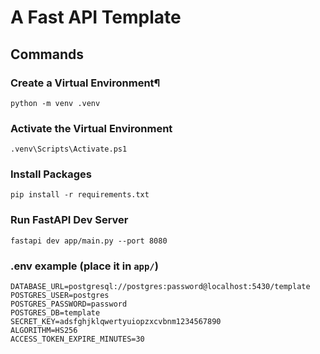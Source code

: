 # A Fast API Template

## Commands

### Create a Virtual Environment¶

```
python -m venv .venv
```

### Activate the Virtual Environment

```
.venv\Scripts\Activate.ps1
```

### Install Packages

```
pip install -r requirements.txt
```

### Run FastAPI Dev Server

```
fastapi dev app/main.py --port 8080
```

### .env example (place it in `app/`)

```
DATABASE_URL=postgresql://postgres:password@localhost:5430/template
POSTGRES_USER=postgres
POSTGRES_PASSWORD=password
POSTGRES_DB=template
SECRET_KEY=adsfghjklqwertyuiopzxcvbnm1234567890
ALGORITHM=HS256
ACCESS_TOKEN_EXPIRE_MINUTES=30
```
